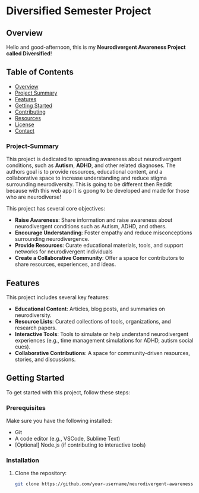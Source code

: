# Diversified Semester Project

## Overview

Hello and good-afternoon, this is my **Neurodivergent Awareness Project called Diversified**!

## Table of Contents

- [Overview](#overview)
- [Project Summary](#Project-Summary)
- [Features](#features)
- [Getting Started](#getting-started)
- [Contributing](#contributing)
- [Resources](#resources)
- [License](#license)
- [Contact](#contact)

### Project-Summary

This project is dedicated to spreading awareness about neurodivergent conditions, such as **Autism**, **ADHD**, and other related diagnoses. The authors goal is to provide resources, educational content, and a collaborative space to increase understanding and reduce stigma surrounding neurodiversity. This is going to be different then Reddit because with this web app it is gpong to be developed and made for those who are neurodiverse!

This project has several core objectives:

- **Raise Awareness**: Share information and raise awareness about neurodivergent conditions such as Autism, ADHD, and others.
- **Encourage Understanding**: Foster empathy and reduce misconceptions surrounding neurodivergence.
- **Provide Resources**: Curate educational materials, tools, and support networks for neurodivergent individuals
- **Create a Collaborative Community**: Offer a space for contributors to share resources, experiences, and ideas.

## Features

This project includes several key features:

- **Educational Content**: Articles, blog posts, and summaries on neurodiversity.
- **Resource Lists**: Curated collections of tools, organizations, and research papers.
- **Interactive Tools**: Tools to simulate or help understand neurodivergent experiences (e.g., time management simulations for ADHD, autism social cues).
- **Collaborative Contributions**: A space for community-driven resources, stories, and discussions.

## Getting Started

To get started with this project, follow these steps:

### Prerequisites

Make sure you have the following installed:

- Git
- A code editor (e.g., VSCode, Sublime Text)
- [Optional] Node.js (if contributing to interactive tools)

### Installation

1. Clone the repository:
   ```bash
   git clone https://github.com/your-username/neurodivergent-awareness.git
